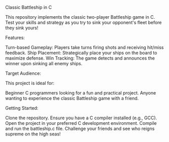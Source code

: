 Classic Battleship in C

This repository implements the classic two-player Battleship game in C.   Test your skills and strategy as you try to sink your opponent's fleet before they sink yours!

Features:

Turn-based Gameplay: Players take turns firing shots and receiving hit/miss feedback.
Ship Placement: Strategically place your ships on the board to maximize defense.
Win Tracking: The game detects and announces the winner upon sinking all enemy ships.

Target Audience:

This project is ideal for:

Beginner C programmers looking for a fun and practical project.
Anyone wanting to experience the classic Battleship game with a friend.

Getting Started:

Clone the repository.
Ensure you have a C compiler installed (e.g., GCC).
Open the project in your preferred C development environment.
Compile and run the battleship.c file.
Challenge your friends and see who reigns supreme on the high seas!
